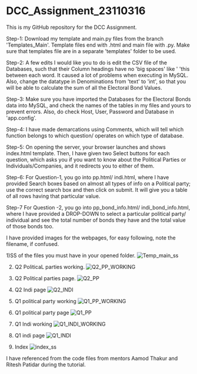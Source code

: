 # DCC_Assignment_23110316
This is my GitHub repository for the DCC Assignment.

Step-1: Download my template and main.py files from the branch 'Templates_Main'. Template files end with .html and main file with .py. Make sure that templates file are in a separate 'templates' folder to be used.

Step-2: A few edits I would like you to do is edit the CSV file of the Databases, such that their Column headings have no 'big spaces' like '
     'this between each word. It caused a lot of problems when executing in MySQL. Also, change the datatype in Denominations from 'text' to 'int', so that you will be able to calculate the sum of all the Electoral Bond Values.

Step-3: Make sure you have imported the Databases for the Electoral Bonds data into MySQL, and check the names of the tables in  my files and yours to prevent errors. Also, do check Host, User, Password and Database in 'app.config'.

Step-4: I have made demarcations using Comments, which will tell which function belongs to which question/ operates on which type of database.

Step-5: On opening the server, your browser launches and shows index.html template. Then, I have given two Select buttons for each question, which asks you if you want to know about the Political Parties or Individuals/Companies, and it redirects you to either of them.

Step-6: For Question-1, you go into pp.html/ indi.html, where I have provided Search boxes based on almost all types of info on a Political party; use the correct search box and then click on submit. It will give you a table of all rows having that particular value.

Step-7 For Question -2, you go into pp_bond_info.html/ indi_bond_info.html, where I have provided a DROP-DOWN to select a particular political party/ individual and see the total number of bonds they have and the total value of those bonds too.

I have provided images for the webpages, for easy following, note the filename, if confused.

1)SS of the files you must have in your opened folder.
![Temp_main_ss](https://github.com/ThoshithKautilya19/DCC_Assignment_23110316/assets/143333995/890a0339-b30c-4793-9a9e-414f4c32d149)

2) Q2 PoliticaL parties working.
![Q2_PP_WORKING](https://github.com/ThoshithKautilya19/DCC_Assignment_23110316/assets/143333995/ca151f6f-b3d3-4285-b6e5-1d2319b4e581)
3) Q2 Political parties page.
![Q2_PP](https://github.com/ThoshithKautilya19/DCC_Assignment_23110316/assets/143333995/e13001e5-5618-4dae-ac73-f0c2909df132)
4) Q2 Indi page
![Q2_INDI](https://github.com/ThoshithKautilya19/DCC_Assignment_23110316/assets/143333995/bf964703-a24c-47c8-8db3-510988e29118)

5) Q1 political party working
![Q1_PP_WORKING](https://github.com/ThoshithKautilya19/DCC_Assignment_23110316/assets/143333995/97ce345b-89d0-4193-9a27-dba03d4cac31)

6) Q1 political party page
![Q1_PP](https://github.com/ThoshithKautilya19/DCC_Assignment_23110316/assets/143333995/86390836-f6b6-492a-ae31-13dbb85093dd)

7) Q1 Indi working
![Q1_INDI_WORKING](https://github.com/ThoshithKautilya19/DCC_Assignment_23110316/assets/143333995/3fe7dff3-8234-423d-9797-4a2c38daee3f)

8) Q1 indi page
![Q1_INDI](https://github.com/ThoshithKautilya19/DCC_Assignment_23110316/assets/143333995/46acfff6-7e6c-4411-bc20-08a8bfa134d1)

9) Index
![index_ss](https://github.com/ThoshithKautilya19/DCC_Assignment_23110316/assets/143333995/b214359c-c9eb-42f8-8d53-4a657d0812a1)

I have referenced from the code files from mentors Aamod Thakur and Ritesh Patidar during the tutorial.

